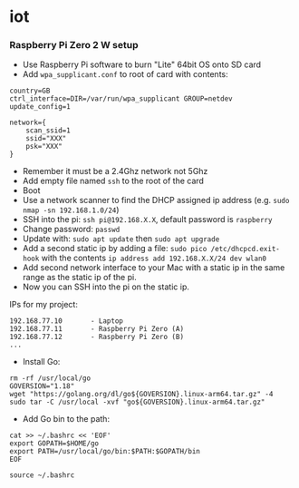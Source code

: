 # iot

### Raspberry Pi Zero 2 W setup

* Use Raspberry Pi software to burn "Lite" 64bit OS onto SD card
* Add `wpa_supplicant.conf` to root of card with contents:

```
country=GB
ctrl_interface=DIR=/var/run/wpa_supplicant GROUP=netdev
update_config=1

network={
	scan_ssid=1
	ssid="XXX"
	psk="XXX"
}
```

* Remember it must be a 2.4Ghz network not 5Ghz
* Add empty file named `ssh` to the root of the card
* Boot
* Use a network scanner to find the DHCP assigned ip address (e.g. `sudo nmap -sn 192.168.1.0/24`)
* SSH into the pi: `ssh pi@192.168.X.X`, default password is `raspberry`
* Change password: `passwd`
* Update with: `sudo apt update` then `sudo apt upgrade`
* Add a second static ip by adding a file: `sudo pico /etc/dhcpcd.exit-hook` with the contents `ip address add 192.168.X.X/24 dev wlan0`
* Add second network interface to your Mac with a static ip in the same range as the static ip of the pi.
* Now you can SSH into the pi on the static ip.

IPs for my project:

```
192.168.77.10       - Laptop
192.168.77.11       - Raspberry Pi Zero (A)
192.168.77.12       - Raspberry Pi Zero (B)
...
```

* Install Go:
```
rm -rf /usr/local/go
GOVERSION="1.18"
wget "https://golang.org/dl/go${GOVERSION}.linux-arm64.tar.gz" -4
sudo tar -C /usr/local -xvf "go${GOVERSION}.linux-arm64.tar.gz"
```

* Add Go bin to the path:

```
cat >> ~/.bashrc << 'EOF'
export GOPATH=$HOME/go
export PATH=/usr/local/go/bin:$PATH:$GOPATH/bin
EOF

source ~/.bashrc
```

